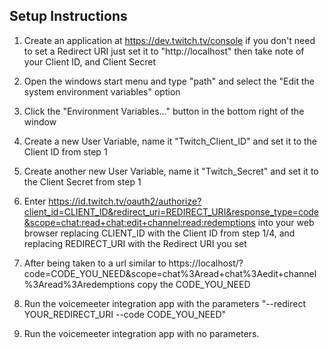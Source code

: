 ## Setup Instructions

1. Create an application at https://dev.twitch.tv/console if you don't need to set a Redirect URI just set it to "http://localhost" then take note of your Client ID, and Client Secret

2. Open the windows start menu and type "path" and select the "Edit the system environment variables" option

3. Click the "Environment Variables..." button in the bottom right of the window

4. Create a new User Variable, name it "Twitch_Client_ID" and set it to the Client ID from step 1

5. Create another new User Variable, name it "Twitch_Secret" and set it to the Client Secret from step 1

6. Enter https://id.twitch.tv/oauth2/authorize?client_id=CLIENT_ID&redirect_uri=REDIRECT_URI&response_type=code&scope=chat:read+chat:edit+channel:read:redemptions into your web browser replacing CLIENT_ID with the Client ID from step 1/4, and replacing REDIRECT_URI with the Redirect URI you set

7. After being taken to a url similar to https://localhost/?code=CODE_YOU_NEED&scope=chat%3Aread+chat%3Aedit+channel%3Aread%3Aredemptions copy the CODE_YOU_NEED

8. Run the voicemeeter integration app with the parameters "--redirect YOUR_REDIRECT_URI --code CODE_YOU_NEED"

9. Run the voicemeeter integration app with no parameters. 